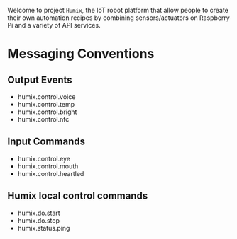 Welcome to project `Humix`, the IoT robot platform that allow people to create their own automation recipes by combining sensors/actuators on Raspberry Pi and a variety of API services.  


# Messaging Conventions

## Output Events

  * humix.control.voice
  * humix.control.temp
  * humix.control.bright
  * humix.control.nfc

## Input Commands

  * humix.control.eye
  * humix.control.mouth
  * humix.control.heartled

## Humix local control commands

  * humix.do.start
  * humix.do.stop
  * humix.status.ping

